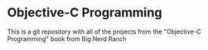 # Objective-C Programming

This is a git repository with all of the projects from the "Objective-C Programming" book from Big Nerd Ranch